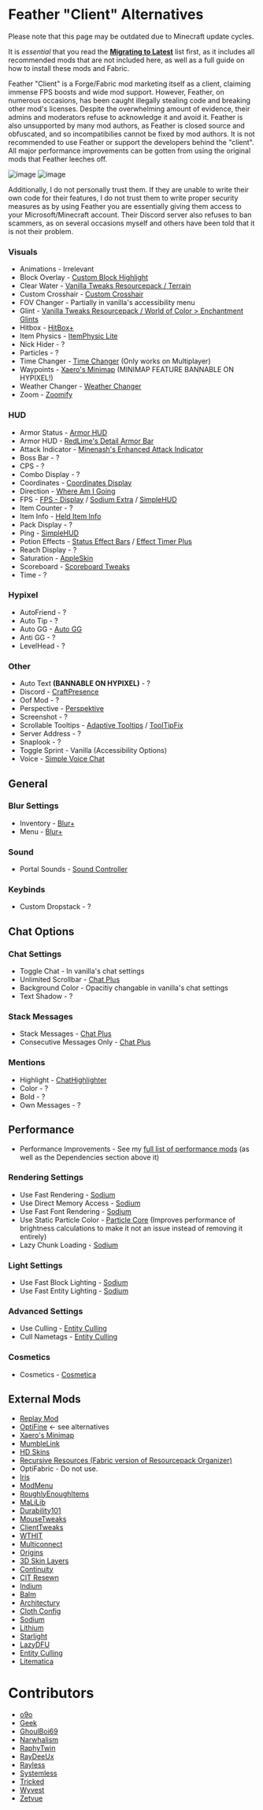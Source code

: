 # Feather "Client" Alternatives

Please note that this page may be outdated due to Minecraft update cycles.

It is *essential* that you read the **[Migrating to Latest](https://alternatives.microcontrollers.dev/latest/migrating)** list first, as it includes all recommended mods that are not included here, as well as a full guide on how to install these mods and Fabric.

Feather "Client" is a Forge/Fabric mod marketing itself as a client, claiming immense FPS boosts and wide mod support.
However, Feather, on numerous occasions, has been caught illegally stealing code and breaking other mod's licenses.
Despite the overwhelming amount of evidence, their admins and moderators refuse to acknowledge it and avoid it.
Feather is also unsupported by many mod authors, as Feather is closed source and obfuscated, and so incompatibilies cannot
be fixed by mod authors. It is not recommended to use Feather or support the developers behind the "client". All major
performance improvements can be gotten from using the original mods that Feather leeches off.

![image](https://github.com/user-attachments/assets/ff8c5079-70e6-4d2e-9c40-78d2658338f3)
![image](https://github.com/user-attachments/assets/6c6f396c-ec98-4bb4-8f7d-fd0b751579d4)

Additionally, I do not personally trust them. If they are unable to write their own code for their features, I do not trust
them to write proper security measures as by using Feather you are essentially giving them access to your Microsoft/Minecraft
account. Their Discord server also refuses to ban scammers, as on several occasions myself and others have been told that it
is not their problem.

### Visuals

* Animations - Irrelevant
* Block Overlay - [Custom Block Highlight](https://modrinth.com/mod/custom-block-highlight)
* Clear Water - [Vanilla Tweaks Resourcepack / Terrain](https://vanillatweaks.net/picker/resource-packs)
* Custom Crosshair - [Custom Crosshair](https://modrinth.com/mod/custom-crosshair-mod)
* FOV Changer - Partially in vanilla's accessibility menu
* Glint - [Vanilla Tweaks Resourcepack / World of Color > Enchantment Glints](https://vanillatweaks.net/picker/resource-packs)
* Hitbox - [HitBox+](https://modrinth.com/mod/hitboxplus)
* Item Physics - [ItemPhysic Lite](https://modrinth.com/mod/itemphysic-lite)
* Nick Hider - ?
* Particles - ?
* Time Changer - [Time Changer](https://modrinth.com/mod/time-changer) (Only works on Multiplayer)
* Waypoints - [Xaero's Minimap](https://modrinth.com/mod/xaeros-minimap) (MINIMAP FEATURE BANNABLE ON HYPIXEL!)
* Weather Changer - [Weather Changer](https://modrinth.com/mod/weather-changer)
* Zoom - [Zoomify](https://modrinth.com/mod/zoomify)

### HUD

* Armor Status - [Armor HUD](https://modrinth.com/mod/ukus-armor-hud)
* Armor HUD - [RedLime's Detail Armor Bar](https://modrinth.com/mod/detail-armor-bar)
* Attack Indicator - [Minenash's Enhanced Attack Indicator](https://modrinth.com/mod/enhanced-attack-indicator)
* Boss Bar - ?
* CPS - ?
* Combo Display - ?
* Coordinates - [Coordinates Display](https://modrinth.com/mod/coordinates-display)
* Direction - [ Where Am I Going](https://modrinth.com/mod/waig)
* FPS - [FPS - Display](https://modrinth.com/mod/fpsdisplay) / [Sodium Extra](https://modrinth.com/mod/sodium-extra) / [SimpleHUD](https://modrinth.com/mod/simplehud)
* Item Counter - ?
* Item Info - [Held Item Info](https://modrinth.com/mod/held-item-info)
* Pack Display - ?
* Ping - [SimpleHUD](https://modrinth.com/mod/simplehud)
* Potion Effects - [Status Effect Bars](https://modrinth.com/mod/status-effect-bars) / [Effect Timer Plus](https://modrinth.com/mod/effecttimerplus)
* Reach Display - ?
* Saturation - [AppleSkin](https://modrinth.com/mod/appleskin)
* Scoreboard - [Scoreboard Tweaks](https://modrinth.com/mod/scoreboardtweaks)
* Time - ?

### Hypixel

* AutoFriend - ?
* Auto Tip - ?
* Auto GG - [Auto GG](https://modrinth.com/mod/auto-gg)
* Anti GG - ?
* LevelHead - ?

### Other

* Auto Text **(BANNABLE ON HYPIXEL)** - ?
* Discord - [CraftPresence](https://modrinth.com/mod/craftpresence)
* Oof Mod - ?
* Perspective - [Perspektive](https://modrinth.com/mod/perspektive)
* Screenshot - ?
* Scrollable Tooltips - [Adaptive Tooltips](https://modrinth.com/mod/adaptive-tooltips) / [ToolTipFix](https://modrinth.com/mod/tooltipfix)
* Server Address - ?
* Snaplook - ?
* Toggle Sprint - Vanilla (Accessibility Options)
* Voice - [Simple Voice Chat](https://modrinth.com/plugin/simple-voice-chat)

## General

### Blur Settings

* Inventory - [Blur+](https://modrinth.com/mod/blur-fabric)
* Menu - [Blur+](https://modrinth.com/mod/blur-fabric)

### Sound

* Portal Sounds - [Sound Controller](https://modrinth.com/mod/sound-controller)

### Keybinds

* Custom Dropstack - ?

## Chat Options

### Chat Settings

* Toggle Chat - In vanilla's chat settings
* Unlimited Scrollbar - [Chat Plus](https://modrinth.com/mod/chat-plus)
* Background Color - Opacitiy changable in vanilla's chat settings
* Text Shadow - ?

### Stack Messages

* Stack Messages - [Chat Plus](https://modrinth.com/mod/chat-plus)
* Consecutive Messages Only - [Chat Plus](https://modrinth.com/mod/chat-plus)

### Mentions

* Highlight - [ChatHighlighter](https://modrinth.com/mod/chathighlighter)
* Color - ?
* Bold - ?
* Own Messages - ?

## Performance

* Performance Improvements - See my [full list of performance mods](https://alternatives.microcontrollers.dev/latest/migrating/#performance)  (as well as the Dependencies section above it)

### Rendering Settings

* Use Fast Rendering - [Sodium](https://modrinth.com/mod/sodium)
* Use Direct Memory Access - [Sodium](https://modrinth.com/mod/sodium)
* Use Fast Font Rendering - [Sodium](https://modrinth.com/mod/sodium)
* Use Static Particle Color - [Particle Core](https://modrinth.com/mod/particle-core) (Improves performance of brightness calculations to make it not an issue instead of removing it entirely)
* Lazy Chunk Loading - [Sodium](https://modrinth.com/mod/sodium)

### Light Settings

* Use Fast Block Lighting - [Sodium](https://modrinth.com/mod/sodium)
* Use Fast Entity Lighting - [Sodium](https://modrinth.com/mod/sodium)

### Advanced Settings

* Use Culling - [Entity Culling](https://modrinth.com/mod/entityculling)
* Cull Nametags - [Entity Culling](https://modrinth.com/mod/entityculling)

### Cosmetics

* Cosmetics - [Cosmetica](https://modrinth.com/mod/cosmetica)

## External Mods

* [Replay Mod](https://modrinth.com/mod/replaymod)
* [OptiFine](https://alternatives.microcontrollers.dev/latest/migrating/#optifine-replacements) <- see alternatives
* [Xaero's Minimap](https://modrinth.com/mod/xaeros-minimap)
* [MumbleLink](https://modrinth.com/mod/mumble-link)
* [HD Skins](https://www.hdskins.de)
* [Recursive Resources (Fabric version of Resourcepack Organizer)](https://modrinth.com/mod/recursiveresources)
* OptiFabric - Do not use.
* [Iris](https://modrinth.com/mod/iris)
* [ModMenu](https://modrinth.com/mod/modmenu)
* [RoughlyEnoughItems](https://modrinth.com/mod/rei)
* [MaLiLib](https://www.curseforge.com/minecraft/mc-mods/malilib)
* [Durability101](https://modrinth.com/mod/durability101)
* [MouseTweaks](https://modrinth.com/mod/mouse-tweaks)
* [ClientTweaks](https://modrinth.com/mod/client-tweaks)
* [WTHIT](https://modrinth.com/mod/wthit)
* [Multiconnect](https://modrinth.com/mod/multiconnect)
* [Origins](https://modrinth.com/mod/origins)
* [3D Skin Layers](https://modrinth.com/mod/3dskinlayers)
* [Continuity](https://modrinth.com/mod/continuity)
* [CIT Resewn](https://modrinth.com/mod/cit-resewn)
* [Indium](https://modrinth.com/mod/indium)
* [Balm](https://modrinth.com/mod/balm)
* [Architectury](https://modrinth.com/mod/architectury-api)
* [Cloth Config](https://modrinth.com/mod/cloth-config)
* [Sodium](https://modrinth.com/mod/sodium)
* [Lithium](https://modrinth.com/mod/lithium)
* [Starlight](https://www.modrinth.com/mod/starlight)
* [LazyDFU](https://modrinth.com/mod/lazydfu)
* [Entity Culling](https://modrinth.com/mod/entityculling)
* [Litematica](https://modrinth.com/mod/litematica)

# Contributors

* [o9o](https://www.youtube.com/@o9omc)
* [Geek](https://github.com/GamingGeek)
* [GhoulBoi69](https://github.com/GhoulBoii)
* [Narwhalism](https://www.twitch.tv/narwhalswim)
* [RaphyTwin](https://github.com/RaphyTwin)
* [RayDeeUx](https://github.com/RayDeeUx)
* [Rayless](https://github.com/UnderscoreRayless)
* [Systemless](https://github.com/SystemlessDev)
* [Tricked](https://github.com/Tricked-dev)
* [Wyvest](https://github.com/Wyvest)
* [Zetvue](https://zetvue.github.io)
